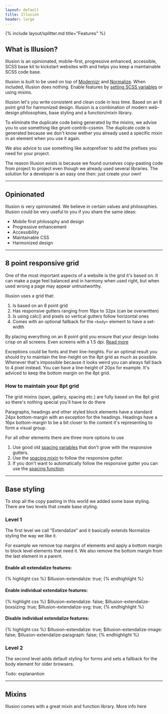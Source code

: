 ```yaml
---
layout: default
title: Illusion
header: large
---
```


{% include layout/splitter.md title="Features" %}

## What is Illusion?
Illusion is an opinionated, mobile-first, progressive enhanced, accessible, SCSS base kit to kickstart websites with and helps you keep a maintainable SCSS code base.

Illusion is built to be used on top of <a href="#">Modernizr</a> and <a href="#">Normalize</a>. When included, Illusion does nothing. Enable features by <a href="#">setting SCSS variables</a> or using mixins.

Illusion let's you write consistent and clean code in less time. Based on an 8 point grid for harmonized design. Illusion is a combination of modern web-design philosophies, base styling and a function/mixin library.

To eliminate the duplicate code being generated by the mixins, we advise you to use something like grunt-contrib-cssmin. The duplicate code is generated because we don't know wether you already used a specific mixin in an element when you use it again.

We also advice to use something like autoprefixer to add the prefixes you need for your project.

The reason Illusion exists is because we found ourselves copy-pasting code from project to project even though we already used several libraries. The solution for a developer is an easy one then: just create your own!

---

## Opinionated
Illusion is very opinionated. We believe in certain values and philosophies. Illusion could be very useful to you if you share the same ideas:

- Mobile first philosophy and design
- Progressive enhancement
- Accessibility
- Maintainable CSS
- Harmonized design

---

## 8 point responsive grid
One of the most important aspects of a website is the grid it's based on. It can make a page feel balanced and in harmony when used right, but when used wrong a page may appear untrustworthy.

Illusion uses a grid that:
1. Is based on an 8 point grid
1. Has responsive gutters ranging from 16px to 32px (can be overwritten)
1. Is using calc() and pixels so vertical gutters follow horizontal ones
1. Comes with an optional fallback for the `<body>` element to have a set-width

By placing everything on an 8 point grid you ensure that your design looks crisp on all screens. Even screens with a 1.5 dpi. <a href="https://builttoadapt.io/intro-to-the-8-point-grid-system-d2573cde8632">Read more</a>

Exceptions could be fonts and their line-heights. For an optimal result you should try to maintain the line-height on the 8pt grid as much as possible. Whenever that's impossible because it looks weird you can always fall back to 4 pixel instead. You can have a line-height of 20px for example. It's adviced to keep the bottom margin on the 8pt grid.

### How to maintain your 8pt grid
The grid mixins (span, gallery, spacing etc.) are fully based on the 8pt grid so there's nothing special you'll have to do there

Paragraphs, headings and other styled block elements have a standard 24px bottom-margin with an exception for the headings. Headings have a 16px bottom-margin to be a bit closer to the content it's representing to form a visual group.

For all other elements there are three more options to use
1. Use good old [spacing variables](#) that don't grow with the responsive gutters.
1. Use the [spacing mixin](#) to follow the responsive gutter.
1. If you don't want to automatically follow the responsive gutter you can use the [spacing function](#).

---

## Base styling

To stop all the copy pasting in this world we added some base styling. There are two levels that create base styling.

### Level 1

The first level we call "Extendalize" and it basically extends Normalize styling the way we like it.

For example we remove top margins of elements and apply a bottom margin to block level elements that need it. We also remove the bottom margin from the last element in a parent.

#### Enable all extendalize features:

{% highlight css %}
$illusion-extendalize: true;
{% endhighlight %}

#### Enable individual extendalize features:

{% highlight css %}
$illusion-extendalize: false;
$illusion-extendalize-boxsizing: true;
$illusion-extendalize-svg: true;
{% endhighlight %}

#### Disable individual extendalize features:

{% highlight css %}
$illusion-extendalize: true;
$illusion-extendalize-image: false;
$illusion-extendalize-paragraph: false;
{% endhighlight %}

### Level 2

The second level adds default styling for forms and sets a fallback for the body element for older browsers.

Todo: explanantion

---

## Mixins

Illusion comes with a great mixin and function library. More info here